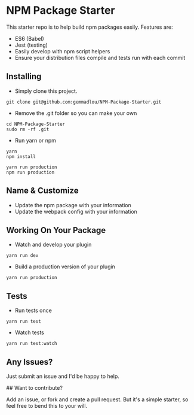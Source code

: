 # NPM Package Starter

This starter repo is to help build npm packages easily. Features are:

* ES6 (Babel)
* Jest (testing)
* Easily develop with npm script helpers
* Ensure your distribution files compile and tests run with each commit

## Installing

* Simply clone this project.

```shell
git clone git@github.com:gemmadlou/NPM-Package-Starter.git
```

* Remove the .git folder so you can make your own

```shell
cd NPM-Package-Starter
sudo rm -rf .git
```

* Run yarn or npm

```shell
yarn
npm install

yarn run production
npm run production
```

## Name & Customize

* Update the npm package with your information
* Update the webpack config with your information

## Working On Your Package

* Watch and develop your plugin

```shell
yarn run dev
```

* Build a production version of your plugin

```shell
yarn run production
```

## Tests

* Run tests once

```
yarn run test
```

* Watch tests

```shell
yarn run test:watch
```

## Any Issues?

Just submit an issue and I'd be happy to help.

## Want to contribute?

Add an issue, or fork and create a pull request. But it's a simple starter,
so feel free to bend this to your will.
